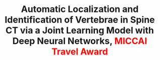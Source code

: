 ---
title: "Automatic Localization and Identification of Vertebrae in Spine CT via a Joint Learning Model with Deep Neural Networks, <font color=red>MICCAI Travel Award</font>"
authors: "Hao Chen, Chiyao Shen, Jing Qin, Dong Ni, Lin Shi, Jack C. Y. Cheng, Pheng-Ann Heng" 
pub_date: "2015-11-18"
image: "/static/img/pub/2015_jcnn.png" 
doi: "10.1007/978-3-319-24553-9_63"
conf:
  - name: "MICCAI"
    url: "https://link.springer.com/chapter/10.1007/978-3-319-24553-9_63"
---